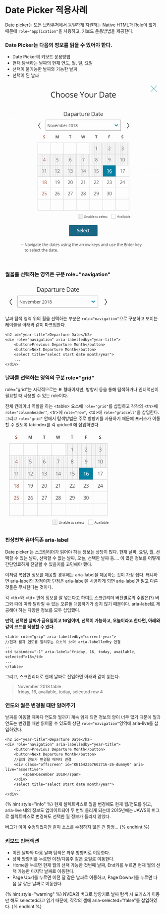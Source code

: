 # Date Picker 적용사례

Date picker는 모든 브라우저에서 동일하게 지원하는 Native HTML과 Role이 없기 때문에 `role="application"`을 사용하고, 키보드 운용방법을 제공한다. 

### Date Picker는 다음의 정보를 읽을 수 있어야 한다.

* Date Picker의 키보드 운용방법
* 현재 탐색하는 날짜의 현재 연도, 월, 일, 요일
* 선택이 불가능한 날짜와 가능한 날짜
* 선택이 된 날짜

![](../../.gitbook/assets/574.png)

### 월을를 선택하는 영역은 구분  role="navigation"

![](../../.gitbook/assets/575.png)

날짜 탐색 영역 위의 월을 선택하는 부분은 `role="navigation"`으로 구분하고 보이는 레이블을 아래와 같이 마크업한다. 

```markup
<h2 id="year-title">Departure Date</h2>
<div role="navigation" aria-labelledby="year-title">
    <button>Previous Departure Month</button>
    <button>Next Departure Month</button>
    <select title="select start date month/year">
    ...
</div>
```

### 날짜를 선택하는 영역의 구분  role="grid"

role="grid"는 시각적으로는 표 형태이지만, 방향키 등을 통해 탐색하거나 인터랙션이 필요할 때 사용할 수 있는 role이다. 

전체 컨테이너 역할을 하는 &lt;table&gt; 요소에  `role="grid"`를 삽입하고 각각의 &lt;th&gt;에`role="columnheader"`, &lt;tr&gt;에 `role="row"`, &lt;td&gt;에 `role="gridcell"`을 삽입한다. 그리고  `role="grid"` 안에서 탐색방법은 주로 방향키를 사용하기 때문에 포커스가 이동할 수 있도록 tabindex를 각 gridcell 에 삽입하였다. 

![](../../.gitbook/assets/576.png)

### 천상천하 유아독존 aria-label

Date picker 는 스크린리더가 읽어야 하는 정보는 상당히 많다. 현재 날짜, 요일, 월, 선택할 수 있는 날짜, 선택할 수 없는 날짜, 오늘, 선택한 날짜 등.... 이 많은 정보를 어떻게 간단명료하게 전달할 수 있을지를 고민해야 했다.

이처럼 복잡한 정보를  제공할 경우에는 aria-label을 제공하는 것이 가장 쉽다. 왜냐하면 aria-label의 장점이자 단점은 aria-label을 사용하게 되면 aria-label만 읽고 다른 것들은 무시한다는 것이다.

각 &lt;th&gt;와 &lt;td&gt; 안에 정보를 잘 넣는다고 하여도 스크린리더 버전별로의 수많은\(?\) 버그와 때에 따라 달라질 수 있는 오류들 대응하기가 쉽지 않기 때문이다.  aria-label로 제공해야 하는 다양한 정보를  모두 삽입했다. 

**만약, 선택한 날짜가 금요일이고 16일이며, 선택이 가능하고, 오늘이라고 한다면, 아래와 같이 코드를 작성할 수 있다.**

```markup
<table role="grip" aria-labelledby="current-year">
//현재 월과 연도를 알려주는 요소의 id와 aria-labelledby 연결
...
<td tabindex="-1" aria-label="friday, 16, today, available, selected">16</td>
...
</table>
```

그리고, 스크린리더로 현재 날짜로 진입하면 아래와 같이 읽는다.

> November 2018 table  
> friday, 16, available, today, selected row 4

### 연도와 월은 변경될 때만 알려주기

날짜를 이동할 때마다 연도와 월까지 계속 읽게 되면 정보의 양이 너무 많기 때문에 월과 연도는 변경될 때만 읽어줄 수 있도록 상단 `role="navigation"`영역에 aria-live를 삽입하였다.

```markup
<h2 id="year-title">Departure Date</h2>
<div role="navigation" aria-labelledby="year-title">
    <button>Previous Departure Month</button>
    <button>Next Departure Month</button>
    //월과 연도가 변경될 때마다 변경
    <div class="offscreen" id="KE1542367602716-26-dummy0" aria-live="assertive">
        <span>December 2018</span>
    </div>
    <select title="select start date month/year">
    ...
</div>
```

{% hint style="info" %}
현재 셀렉트박스로 월을 변경해도 현재 월/연도를 읽고, aria-live 내의 정보도 업데이트되어 두 번씩 들리게 되는데 2015년에는 JAWS의 버그로 셀렉트박스로 변경해도 선택한 월 정보가 들리지 않았다.

버그가 이미 수정되었지만 같이 소스를 수정하지 않은 건 함정...
{% endhint %}

### 키보드 인터랙션

* 이전 날짜와 다음 날짜 탐색은 좌우 방향키로 이동한다.
* 상하 방향키를 누르면 이전/다음주 같은 요일로 이동한다.
* Home을 누르면 현재 월의 선택 가능한 첫번째 날짜, End키를 누르면 현재 월의 선택 가능한 마지막 날짜로 이동한다.
* Page Up키를 누르면 이전 달 같은 날짜로 이동하고, Page Down키를 누르면 다음 날 같은 날짜로 이동한다.

{% hint style="warning" %}
NVDA의 버그로 방향키로 날짜 탐색 시 포커스가 이동만 해도 selected라고 읽기 때문에, 각각의 셀에 aria-selected="false"를 삽입하였다.
{% endhint %}

